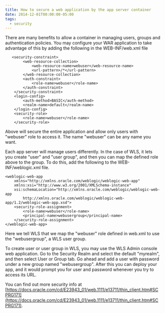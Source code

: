 ```yaml
---
title: How to secure a web application by the app server container
date: 2014-12-01T00:00:00-05:00
tags:
  - security
---
```

There are many benefits to allow a container in managing users, groups and authentication policies. You may configure your WAR application to take advantage of this by adding the following in the WEB-INF/web.xml file
```
   <security-constraint>
        <web-resource-collection>
            <web-resource-name>webuser</web-resource-name>
            <url-pattern>/*</url-pattern>
        </web-resource-collection>
        <auth-constraint>
            <role-name>webuser</role-name> 
        </auth-constraint>
    </security-constraint>
    <login-config>
        <auth-method>BASIC</auth-method>
        <realm-name>default</realm-name>
    </login-config>
    <security-role>
        <role-name>webuser</role-name>
    </security-role>
```
Above will secure the entire application and allow only users with "webuser" role to access it. The name "webuser" can be any name you want.

Each app server will manage users differently. In the case of WLS, it lets you create "user" and "user group", and then you can map the defined role above to the group. To do this, add the following to the  WEB-INF/weblogic.xml file.
```
<weblogic-web-app 
    xmlns="http://xmlns.oracle.com/weblogic/weblogic-web-app" 
    xmlns:xsi="http://www.w3.org/2001/XMLSchema-instance" 
    xsi:schemaLocation="http://xmlns.oracle.com/weblogic/weblogic-web-app 
        http://xmlns.oracle.com/weblogic/weblogic-web-app/1.2/weblogic-web-app.xsd">
    <security-role-assignment>
        <role-name>webuser</role-name>
        <principal-name>webusergroup</principal-name>
    </security-role-assignment>
</weblogic-web-app>
```
Here we tell WLS that we map the "webuser" role defined in web.xml to use the "webusergroup", a WLS user group.

To create  user or user group in WLS, you may use the WLS Admin console web application. Go to the Security Realm and select the default "myrealm", and then select User or Group tab. Go ahead and add a user with password under a new group named "webusergroup". After this you can deploy your app, and it would prompt you for user and password whenever you try to access its URL.

You can find out more security info at [https://docs.oracle.com/cd/E23943_01/web.1111/e13711/thin_client.htm#SCPRG171](https://docs.oracle.com/cd/E23943_01/web.1111/e13711/thin_client.htm#SCPRG171). 
